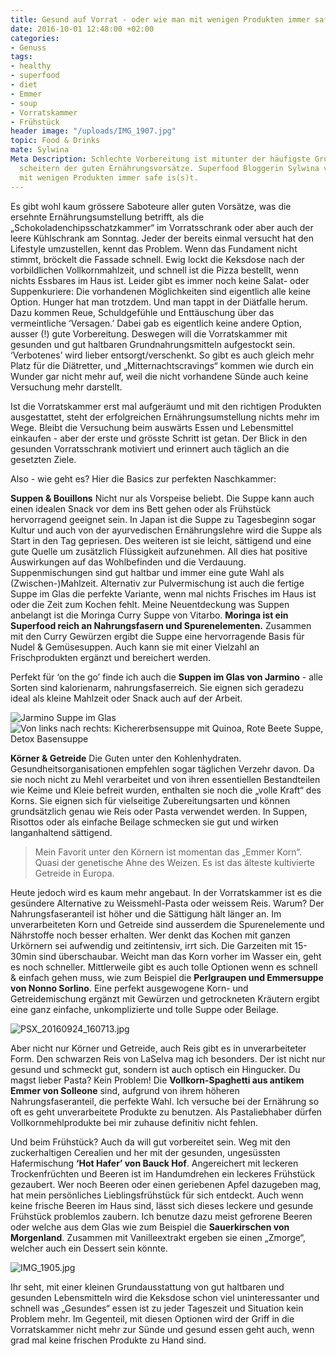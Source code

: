 ```yaml
---
title: Gesund auf Vorrat - oder wie man mit wenigen Produkten immer safe is(s)t.
date: 2016-10-01 12:48:00 +02:00
categories:
- Genuss
tags:
- healthy
- superfood
- diet
- Emmer
- soup
- Vorratskammer
- Frühstück
header image: "/uploads/IMG_1907.jpg"
topic: Food & Drinks
mate: Sylwina
Meta Description: Schlechte Vorbereitung ist mitunter der häufigste Grund für das
  scheitern der guten Ernährungsvorsätze. Superfood Bloggerin Sylwina verrät wie man
  mit wenigen Produkten immer safe is(s)t.
---
```


Es gibt wohl kaum grössere Saboteure aller guten Vorsätze, was die ersehnte Ernährungsumstellung betrifft, als die „Schokoladenchipsschatzkammer“ im Vorratsschrank oder aber auch der leere Kühlschrank am Sonntag. Jeder der bereits einmal versucht hat den Lifestyle umzustellen, kennt das Problem. Wenn das Fundament nicht stimmt, bröckelt die Fassade schnell. Ewig lockt die Keksdose nach der vorbildlichen Vollkornmahlzeit, und schnell ist die Pizza bestellt, wenn nichts Essbares im Haus ist. Leider gibt es immer noch keine Salat- oder Suppenkuriere: Die vorhandenen Möglichkeiten sind eigentlich alle keine Option. Hunger hat man trotzdem. Und man tappt in der Diätfalle herum. Dazu kommen Reue, Schuldgefühle und Enttäuschung über das vermeintliche ‘Versagen.’ Dabei gab es eigentlich keine andere Option, ausser (!) gute Vorbereitung. Deswegen will die Vorratskammer mit gesunden und gut haltbaren Grundnahrungsmitteln aufgestockt sein. ‘Verbotenes’ wird lieber entsorgt/verschenkt. So gibt es auch gleich mehr Platz für die Diätretter, und „Mitternachtscravings“ kommen wie durch ein Wunder gar nicht mehr auf, weil die nicht vorhandene Sünde auch keine Versuchung mehr darstellt.

Ist die Vorratskammer erst mal aufgeräumt und mit den richtigen Produkten ausgestattet, steht der erfolgreichen Ernährungsumstellung nichts mehr im Wege. Bleibt die Versuchung beim auswärts Essen und Lebensmittel einkaufen - aber der erste und grösste Schritt ist getan. Der Blick in den gesunden Vorratsschrank motiviert und erinnert auch täglich an die gesetzten Ziele.

Also - wie geht es? Hier die Basics zur perfekten Naschkammer:

**Suppen & Bouillons**
Nicht nur als Vorspeise beliebt. Die Suppe kann auch einen idealen Snack vor dem ins Bett gehen oder als Frühstück hervorragend geeignet sein. In Japan ist die Suppe zu Tagesbeginn sogar Kultur und auch von der ayurvedischen Ernährungslehre wird die Suppe als Start in den Tag gepriesen. Des weiteren ist sie leicht, sättigend und eine gute Quelle um zusätzlich Flüssigkeit aufzunehmen. All dies hat positive Auswirkungen auf das Wohlbefinden und die Verdauung. Suppenmischungen sind gut haltbar und immer eine gute Wahl als (Zwischen-)Mahlzeit. Alternativ zur Pulvermischung ist auch die fertige Suppe im Glas die perfekte Variante, wenn mal nichts Frisches im Haus ist oder die Zeit zum Kochen fehlt. Meine Neuentdeckung was Suppen anbelangt ist die Moringa Curry Suppe von Vitarbo. **Moringa ist ein Superfood reich an Nahrungsfasern und Spurenelementen.** Zusammen mit den Curry Gewürzen ergibt die Suppe eine hervorragende Basis für Nudel & Gemüsesuppen. Auch kann sie mit einer Vielzahl an Frischprodukten ergänzt und bereichert werden.

Perfekt für ‘on the go’ finde ich auch die **Suppen im Glas von Jarmino** - alle Sorten sind kalorienarm, nahrungsfaserreich. Sie eignen sich geradezu ideal als kleine Mahlzeit oder Snack auch auf der Arbeit.

![Jarmino Suppe im Glas](/uploads/IMG_1332.jpg)
![Von links nach rechts: Kichererbsensuppe mit Quinoa, Rote Beete Suppe, Detox Basensuppe](/uploads/IMG_1352.jpg)

**Körner & Getreide**
Die Guten unter den Kohlenhydraten. Gesundheitsorganisationen empfehlen sogar täglichen Verzehr davon. Da sie noch nicht zu Mehl verarbeitet und von ihren essentiellen Bestandteilen wie Keime und Kleie befreit wurden, enthalten sie noch die „volle Kraft“ des Korns. Sie eignen sich für vielseitige Zubereitungsarten und können grundsätzlich genau wie Reis oder Pasta verwendet werden. In Suppen, Risottos oder als einfache Beilage schmecken sie gut und wirken langanhaltend sättigend.

> Mein Favorit unter den Körnern ist momentan das „Emmer Korn“. Quasi der genetische Ahne des Weizen. Es ist das älteste kultivierte Getreide in Europa.

Heute jedoch wird es kaum mehr angebaut. In der Vorratskammer ist es die gesündere Alternative zu Weissmehl-Pasta oder weissem Reis. Warum? Der Nahrungsfaseranteil ist höher und die Sättigung hält länger an. Im unverarbeiteten Korn und Getreide sind ausserdem die Spurenelemente und Nährstoffe noch besser erhalten. Wer denkt das Kochen mit ganzen Urkörnern sei aufwendig und zeitintensiv, irrt sich. Die Garzeiten mit 15-30min sind überschaubar. Weicht  man das Korn vorher im Wasser ein, geht es noch schneller. Mittlerweile gibt es auch tolle Optionen wenn es schnell & einfach gehen muss, wie zum Beispiel die **Perlgraupen und Emmersuppe von Nonno Sorlino**. Eine perfekt ausgewogene Korn- und Getreidemischung ergänzt mit Gewürzen und getrockneten Kräutern ergibt eine ganz einfache, unkomplizierte und tolle Suppe oder Beilage.

![PSX_20160924_160713.jpg](/uploads/PSX_20160924_160713.jpg)

Aber nicht nur Körner und Getreide, auch Reis gibt es in unverarbeiteter Form. Den schwarzen Reis von LaSelva mag ich besonders. Der ist nicht nur gesund und schmeckt gut, sondern ist auch optisch ein Hingucker. Du magst lieber Pasta? Kein Problem! Die **Vollkorn-Spaghetti aus antikem Emmer von Solleone** sind, aufgrund von ihrem höheren Nahrungsfaseranteil, die perfekte Wahl. Ich versuche bei der Ernährung so oft es geht unverarbeitete Produkte zu benutzen. Als Pastaliebhaber dürfen Vollkornmehlprodukte bei mir zuhause definitiv nicht fehlen.

Und beim Frühstück? Auch da will gut vorbereitet sein. Weg mit den zuckerhaltigen Cerealien und her mit der gesunden, ungesüssten Hafermischung **‘Hot Hafer’ von Bauck Hof**. Angereichert mit leckeren Trockenfrüchten und Beeren ist im Handumdrehen ein leckeres Frühstück gezaubert. Wer noch Beeren oder einen geriebenen Apfel dazugeben mag, hat mein persönliches Lieblingsfrühstück für sich entdeckt. Auch wenn keine frische Beeren im Haus sind, lässt sich dieses leckere und gesunde Frühstück problemlos zaubern. Ich benutze dazu meist gefrorene Beeren oder welche aus dem Glas wie zum Beispiel die **Sauerkirschen von Morgenland**. Zusammen mit Vanilleextrakt ergeben sie einen  „Zmorge“, welcher auch ein Dessert sein könnte.

![IMG_1905.jpg](/uploads/IMG_1905.jpg)

Ihr seht, mit einer kleinen Grundausstattung von gut haltbaren und gesunden Lebensmitteln wird die Keksdose schon viel uninteressanter und schnell was „Gesundes“ essen ist zu jeder Tageszeit und Situation kein Problem mehr. Im Gegenteil, mit diesen Optionen wird der Griff in die Vorratskammer nicht mehr zur Sünde und gesund essen geht auch, wenn grad mal keine frischen Produkte zu Hand sind.